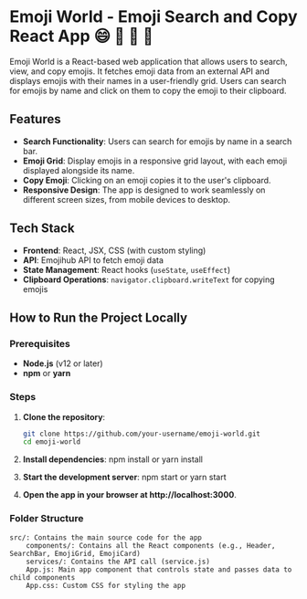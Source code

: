 # Emoji World - Emoji Search and Copy React App 😄 🦮 🍑 🎊

Emoji World is a React-based web application that allows users to search, view, and copy emojis. It fetches emoji data from an external API and displays emojis with their names in a user-friendly grid. Users can search for emojis by name and click on them to copy the emoji to their clipboard.

## Features
- **Search Functionality**: Users can search for emojis by name in a search bar.
- **Emoji Grid**: Display emojis in a responsive grid layout, with each emoji displayed alongside its name.
- **Copy Emoji**: Clicking on an emoji copies it to the user's clipboard.
- **Responsive Design**: The app is designed to work seamlessly on different screen sizes, from mobile devices to desktop.

## Tech Stack
- **Frontend**: React, JSX, CSS (with custom styling)
- **API**: Emojihub API to fetch emoji data
- **State Management**: React hooks (`useState`, `useEffect`)
- **Clipboard Operations**: `navigator.clipboard.writeText` for copying emojis

## How to Run the Project Locally

### Prerequisites
- **Node.js** (v12 or later)
- **npm** or **yarn**

### Steps

1. **Clone the repository**:
   ```bash
   git clone https://github.com/your-username/emoji-world.git
   cd emoji-world
   
2. **Install dependencies**:
npm install or yarn install

4. **Start the development server**:
   npm start or yarn start

5. **Open the app in your browser at http://localhost:3000**.

### Folder Structure

    src/: Contains the main source code for the app
        components/: Contains all the React components (e.g., Header, SearchBar, EmojiGrid, EmojiCard)
        services/: Contains the API call (service.js)
        App.js: Main app component that controls state and passes data to child components
        App.css: Custom CSS for styling the app

